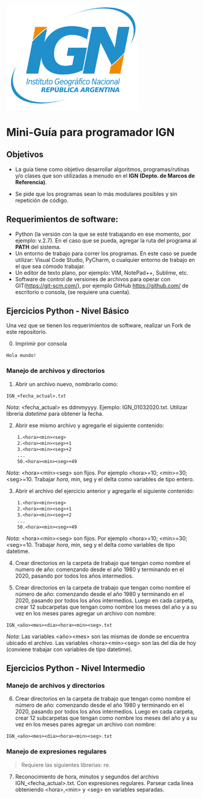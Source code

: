 
<img src="images/IGN_Argentina.png" alt="IGN" width="350"/>

# Mini-Guía para programador IGN 

## Objetivos

* La guía tiene como objetivo desarrollar algoritmos, programas/rutinas y/o clases que son utilizadas a menudo en el **IGN (Depto. de Marcos de Referencia)**.

* Se pide que los programas sean lo más modulares posibles y sin repetición de código.

## Requerimientos de software:

* Python (la versión con la que se esté trabajando en ese momento, por ejemplo: v.2.7). En el caso que se pueda, agregar la ruta del programa al **PATH** del sistema. 
* Un entorno de trabajo para correr los programas. En este caso se puede utilizar: Visual Code Studio, PyCharm, o cualquier entorno de trabajo en el que sea cómodo trabajar.
* Un editor de texto plano, por ejemplo: VIM, NotePad++, Sublime, etc.
* Software de control de versiones de archivos para operar con GIT(https://git-scm.com/), por ejemplo GitHub https://github.com/ de escritorio o consola, (se requiere una cuenta).

## Ejercicios Python - Nivel Básico

Una vez que se tienen los requerimientos de software, realizar un Fork de este repositorio.


0. Imprimir por consola 
```
Hola mundo!
```

### Manejo de archivos y directorios

1. Abrir un archivo nuevo, nombrarlo como: 
```
IGN_<fecha_actual>.txt
```
*Nota*: \<fecha_actual> es ddmmyyyy. Ejemplo: IGN_01032020.txt. Utilizar libreria *datetime* para obtener la fecha. 

2. Abrir ese mismo archivo y agregarle el siguiente contenido:

```
	1.<hora><min><seg>
	2.<hora><min><seg>+1
	3.<hora><min><seg>+2
	...
	50.<hora><min><seg>+49
```
*Nota*: \<hora>\<min>\<seg> son fijos. Por ejemplo \<hora>=10; \<min>=30; \<seg>=10. Trabajar *hora*, min, seg y el delta como variables de tipo entero.

3. Abrir el archivo del ejercicio anterior y agregarle el siguiente contenido:

```
	1.<hora><min><seg>
	2.<hora><min><seg>+1
	3.<hora><min><seg>+2
	...
	50.<hora><min><seg>+49
```
*Nota*: \<hora>\<min>\<seg> son fijos. Por ejemplo \<hora>=10; \<min>=30; \<seg>=10. Trabajar *hora*, min, seg y el delta como variables de tipo datetime.

4. Crear directorios en la carpeta de trabajo que tengan como nombre el numero de año: comenzando desde el año 1980 y terminando en el 2020, pasando por todos los años intermedios.

5. Crear directorios en la carpeta de trabajo que tengan como nombre el número de año: comenzando desde el año 1980 y terminando en el 2020, pasando por todos los años intermedios. Luego en cada carpeta, crear 12 subcarpetas que tengan como nombre los meses del año y a su vez en los meses pares agregar un archivo con nombre:
```
IGN_<año><mes><dia><hora><min><seg>.txt
```
*Nota*: Las variables \<año>\<mes> son las mismas de donde se encuentra ubicado el archivo. Las variables \<hora>\<min>\<seg> son las del día de hoy (conviene trabajar con variables de tipo datetime).


## Ejercicios Python - Nivel Intermedio

### Manejo de archivos y directorios

6. Crear directorios en la carpeta de trabajo que tengan como nombre el número de año: comenzando desde el año 1980 y terminando en el 2020, pasando por todos los años intermedios. Luego en cada carpeta, crear 12 subcarpetas que tengan como nombre los meses del año y a su vez en los meses pares agregar un archivo con nombre:
```
IGN_<año><mes><dia><hora><min><seg>.txt
```

### Manejo de expresiones regulares
> Requiere las siguientes librerias: re.

7. Reconocimiento de hora, minutos y segundos del archivo IGN_\<fecha_actual>.txt. Con expresiones regulares. Parsear cada linea obteniendo \<hora>,\<min> y \<seg> en variables separadas.
